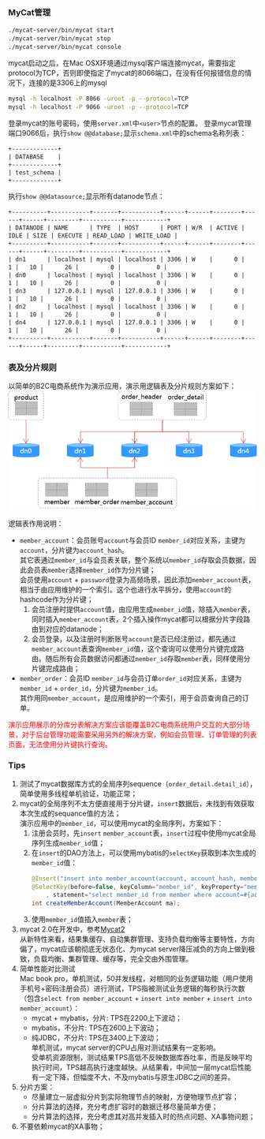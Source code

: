 ### MyCat管理
```sh
./mycat-server/bin/mycat start
./mycat-server/bin/mycat stop
./mycat-server/bin/mycat console
```
mycat启动之后，在Mac OSX环境通过mysql客户端连接mycat，需要指定protocol为TCP，否则即使指定了mycat的8066端口，在没有任何报错信息的情况下，连接的是3306上的mysql
```sh
mysql -h localhost -P 8066 -uroot -p --protocol=TCP
mysql -h localhost -P 9066 -uroot -p --protocol=TCP
```
登录mycat的账号密码，使用`server.xml`中`<user>`节点的配置。
登录mycat管理端口9066后，执行`show @@database;`显示`schema.xml`中的schema名称列表：
```
+-------------+
| DATABASE    |
+-------------+
| test_schema |
+-------------+
```
执行`show @@datasource;`显示所有datanode节点：
```
+----------+-----------+-------+-----------+------+------+--------+------+------+---------+-----------+------------+
| DATANODE | NAME      | TYPE  | HOST      | PORT | W/R  | ACTIVE | IDLE | SIZE | EXECUTE | READ_LOAD | WRITE_LOAD |
+----------+-----------+-------+-----------+------+------+--------+------+------+---------+-----------+------------+
| dn1      | localhost | mysql | localhost | 3306 | W    |      0 |    1 |   10 |      26 |         0 |          0 |
| dn0      | localhost | mysql | localhost | 3306 | W    |      0 |    1 |   10 |      26 |         0 |          0 |
| dn3      | 127.0.0.1 | mysql | 127.0.0.1 | 3306 | W    |      0 |    1 |   10 |      26 |         0 |          0 |
| dn2      | localhost | mysql | localhost | 3306 | W    |      0 |    1 |   10 |      26 |         0 |          0 |
| dn4      | 127.0.0.1 | mysql | 127.0.0.1 | 3306 | W    |      0 |    1 |   10 |      26 |         0 |          0 |
+----------+-----------+-------+-----------+------+------+--------+------+------+---------+-----------+------------+
```

### 表及分片规则
以简单的B2C电商系统作为演示应用，演示用逻辑表及分片规则方案如下：
![](logical-table-and-datanode.png)

逻辑表作用说明：
- `member_account`：会员账号`account`与会员ID `member_id`对应关系，主键为`account`，分片键为`account_hash`。<br />
   其它表通过`member_id`与会员表关联，整个系统以`member_id`存取会员数据，因此会员表`member`选择`member_id`作为分片键；<br />
   会员使用`account` + `password`登录为高频场景，因此添加`member_account`表，相当于由应用维护的一个索引。这个也进行水平拆分，使用`account`的hashcode作为分片键；<br />
   1. 会员注册时提供`account`值，由应用生成`member_id`值，除插入`member`表，同时插入`member_account`表，2个插入操作mycat都可以根据分片字段路由到对应的datanode；
   2. 会员登录，以及注册时判断账号`account`是否已经注册过，都先通过`member_account`表查询`member_id`值，这个查询可以使用分片键完成路由。随后所有会员数据访问都通过`member_id`存取`member`表，同样使用分片键完成路由；
- `member_order`：会员ID `member_id`与会员订单`order_id`对应关系，主键为`member_id` + `order_id`，分片键为`member_id`。<br />
   其作用同`member_account`，是应用维护的一个索引，用于会员查询自己的订单。

<span style="color:red;">演示应用展示的分库分表解决方案应该能覆盖B2C电商系统用户交互的大部分场景，对于后台管理功能需要采用另外的解决方案，例如会员管理、订单管理的列表页面，无法使用分片键执行查询。</span>

### Tips
1. 测试了mycat数据库方式的全局序列sequence（`order_detail.detail_id`），简单使用多线程单机验证，功能正常；
2. mycat的全局序列不太方便直接用于分片键，`insert`数据后，未找到有效获取本次生成的sequance值的方法；<br />
   演示应用中的`member_id`，可以使用mycat的全局序列，方案如下：
   1. 注册会员时，先`insert` `member_account`表，`insert`过程中使用mycat全局序列生成`member_id`值；
   2. 在`insert`的DAO方法上，可以使用mybatis的`selectKey`获取到本次生成的`member_id`值：
      ```java
      @Insert("insert into member_account(account, account_hash, member_id) values (#{account}, #{accountHash}, #{memberId})")
      @SelectKey(before=false, keyColumn="member_id", keyProperty="memberId", resultType=Long.class, statementType=StatementType.PREPARED
          , statement="select member_id from member where account=#{account} and account_hash=#{accountHash}")
      int createMemberAccount(MemberAccount ma);
      ```
   3. 使用`member_id`值插入`member`表；
3. mycat 2.0在开发中，参考[Mycat2](https://github.com/MyCATApache/Mycat2) <br />
   从新特性来看，结果集缓存、自动集群管理、支持负载均衡等主要特性，方向偏了，mycat应该朝彻底无状态化、为mycat server降压减负的方向上做到极致，负载均衡、集群管理、缓存等，完全交由外围管理。
4. 简单性能对比测试 <br />
   Mac book pro，单机测试，50并发线程，对相同的业务逻辑功能（用户使用手机号+密码注册会员）进行测试，TPS指被测试业务逻辑的每秒执行次数（包含`select from member_account` + `insert into member` + `insert into member_account`）：
   - mycat + mybatis，分片: TPS在2200上下波动；
   - mybatis，不分片: TPS在2600上下波动；
   - 纯JDBC，不分片: TPS在3400上下波动；<br />
   单机测试，mycat server的CPU占用对测试结果有一定影响。<br />
   受单机资源限制，测试结果TPS高低不反映数据库吞吐率，而是反映平均执行时间，TPS越高执行速度越快。从结果看，中间加一层mycat后性能有一定下降，但幅度不大，不及mybatis与原生JDBC之间的差异。
5. 分片方案：
   - 尽量建立一层虚拟分片到实际物理节点的映射，方便物理节点扩容；
   - 分片算法的选择，充分考虑扩容时的数据迁移尽量简单方便；
   - 分片算法的选择，充分考虑其对高并发插入时的热点问题、XA事物问题；
6. 不要依赖mycat的XA事物；

